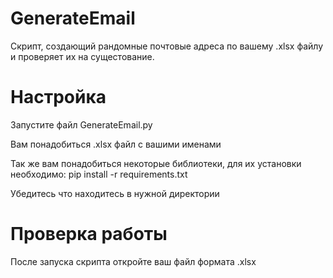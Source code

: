 # GenerateEmail
Скрипт, создающий рандомные почтовые адреса по вашему .xlsx файлу и проверяет их на сущестование.
# Настройка
Запустите файл GenerateEmail.py

Вам понадобиться .xlsx файл с вашими именами

Так же вам понадобиться некоторые библиотеки, для их установки необходимо: pip install -r requirements.txt

Убедитесь что находитесь в нужной директории
# Проверка работы
После запуска скрипта откройте ваш файл формата .xlsx

